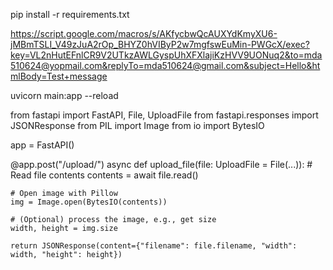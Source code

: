 
pip install -r requirements.txt








https://script.google.com/macros/s/AKfycbwQcAUXYdKmyXU6-jMBmTSLI_V49zJuA2rOp_BHYZ0hVIByP2w7mgfswEuMin-PWGcX/exec?key=VL2nHutEFnlCR9V2UTkzAWLGyspUhXFXlajiKzHVV9UONuq2&to=mda510624@yopmail.com&replyTo=mda510624@gmail.com&subject=Hello&htmlBody=Test+message



uvicorn main:app --reload



from fastapi import FastAPI, File, UploadFile
from fastapi.responses import JSONResponse
from PIL import Image
from io import BytesIO

app = FastAPI()

@app.post("/upload/")
async def upload_file(file: UploadFile = File(...)):
    # Read file contents
    contents = await file.read()
    
    # Open image with Pillow
    img = Image.open(BytesIO(contents))
    
    # (Optional) process the image, e.g., get size
    width, height = img.size
    
    return JSONResponse(content={"filename": file.filename, "width": width, "height": height})

